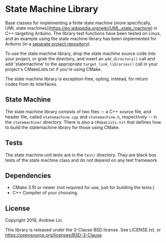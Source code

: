 # State Machine Library

Base classes for implementing a finite state machine (more specifically, 
UML state machines](https://en.wikipedia.org/wiki/UML_state_machine) in C++
targeting Arduino. The library test functions have been tested on Linux, and 
an example using the state machine library has been implemented for Arduino
(in a [separate project repository](https://github.com/AndrewWasHere/pongbot)).

To use the state machine library, drop the state machine source code into your
project, or grab the directory, and insert an `add_directory()` call and add
'statemachine' to the appropriate `target_link_libraries()` call in your
project's CMakeLists.txt if you're using CMake.

The state machine library is exception-free, opting, instead, for return codes
from its interfaces.

## State Machine

The state machine library consists of two files -- a C++ source file, and header
file, called `statemachine.cpp` and `statemachine.h`, respectively -- in the
`statemachine/` directory. There is also a `CMakeLists.txt` that defines how
to build the statemachine library for those using CMake.

## Tests

The state machine unit tests are in the `test/` directory. They are black box
tests of the state machine class and do not depend on any test framework.

## Dependencies

* CMake 3.10 or newer (not required for use, just for building the tests.)
* C++ Compiler of your choosing.

## License

Copyright 2019, Andrew Lin.

This library is released under the 3-Clause BSD license. See LICENSE.txt, or
https://opensource.org/licenses/BSD-3-Clause.
